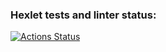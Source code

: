 ### Hexlet tests and linter status:
[![Actions Status](https://github.com/old-gog/php-project-lvl3/workflows/hexlet-check/badge.svg)](https://github.com/old-gog/php-project-lvl3/actions)